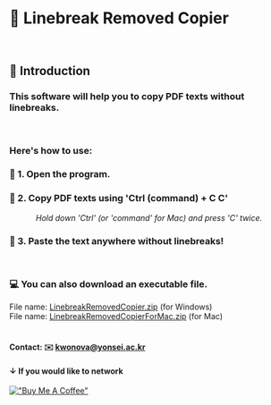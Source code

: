
# 🎸 Linebreak Removed Copier
<br>

##  📝 Introduction

###  This software will help you to copy PDF texts without linebreaks. 
<br>

### Here's how to use:
### 🌠 1. Open the program.

### 🌠 2. Copy PDF texts using 'Ctrl (command) + C C'
&nbsp;&nbsp;&nbsp;&nbsp;&nbsp;&nbsp;&nbsp;&nbsp;&nbsp;&nbsp;&nbsp;&nbsp;_Hold down 'Ctrl' (or 'command' for Mac) and press 'C' twice._

### 🌠 3. Paste the text anywhere without linebreaks!
<br>


### 💻 You can also download an executable file.
File name: [LinebreakRemovedCopier.zip](https://github.com/kwonova/LinebreakRemovedCopier/raw/main/LinebreakRemovedCopier.zip) (for Windows)
<br>
File name: [LinebreakRemovedCopierForMac.zip](https://github.com/kwonova/LinebreakRemovedCopier/raw/main/LinebreakRemovedCopierForMac.zip) (for Mac)
<br>
<br>
#### Contact: ✉️ kwonova@yonsei.ac.kr

#### ↓ If you would like to network

[!["Buy Me A Coffee"](https://www.buymeacoffee.com/assets/img/custom_images/orange_img.png)](https://buymeacoffee.com/su.kwon.ignis)
